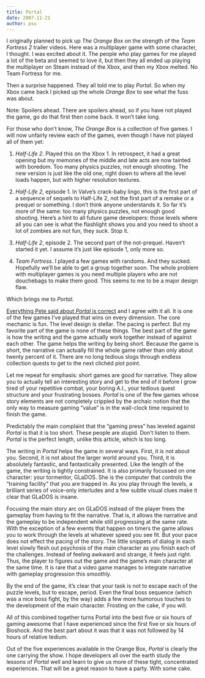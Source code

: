 ```yaml
---
title: Portal
date: 2007-11-21
author: psu
---
```


I originally planned to pick up *The Orange Box* on the strength of the *Team Fortress 2* trailer videos. Here was a multiplayer game with some character, I thought. I was excited about it. The people who play games for me played a lot of the beta and seemed to love it, but then they all ended up playing the multiplayer on Steam instead of the Xbox, and then my Xbox melted. No Team Fortress for me.

Then a surprise happened. They all told me to play *Portal*. So when my Xbox came back I picked up the whole *Orange Box* to see what the fuss was about.

Note: Spoilers ahead. There are spoilers ahead, so if you have not played the game, go do that first then come back. It won’t take long.

For those who don’t know, *The Orange Box* is a collection of five games. I will now unfairly review each of the games, even though I have not played all of them yet:

1. *Half-Life 2*. Played this on the Xbox 1. In retrospect, it had a great opening but my memories of the middle and late acts are now tainted with boredom. Too many physics puzzles, not enough shooting. The new version is just like the old one, right down to where all the level loads happen, but with higher resolution textures.

2. *Half-Life 2*, episode 1. In Valve’s crack-baby lingo, this is the first part of a sequence of sequels to Half-Life 2, not the first part of a remake or a prequel or something. I don’t think anyone understands it. So far it’s more of the same: too many physics puzzles, not enough good shooting. Here’s a hint to all future game developers: those levels where all you can see is what the flashlight shows you and you need to shoot a lot of zombies are not fun, they suck. Stop it.

3. *Half-Life 2*, episode 2. The second part of the not-prequel. Haven’t started it yet. I assume it’s just like episode 1, only more so.

4. *Team Fortress*. I played a few games with randoms. And they sucked. Hopefully we’ll be able to get a group together soon. The whole problem with multiplayer games is you need multiple players who are not douchebags to make them good. This seems to me to be a major design flaw.

Which brings me to *Portal*.

<a href="http://tleaves.com/wordpress-archive/post0874/">Everything Pete said about *Portal* is correct</a> and I agree with it all. It is one of the few games I’ve played that wins on every dimension. The core mechanic is fun. The level design is stellar. The pacing is perfect. But my favorite part of the game is none of these things. The best part of the game is how the writing and the game actually work together instead of against each other. The game helps the writing by being short. Because the game is short, the narrative can actually fill the whole game rather than only about twenty percent of it. There are no long tedious slogs through endless collection quests to get to the next clichéd plot point.

Let me repeat for emphasis: short games are good for narrative. They allow you to actually tell an interesting story and get to the end of it before I grow tired of your repetitive combat, your boring A.I., your tedious quest structure and your frustrating bosses. *Portal* is one of the few games whose story elements are not completely crippled by the archaic notion that the only way to measure gaming “value” is in the wall-clock time required to finish the game.

Predictably the main complaint that the “gaming press” has leveled against *Portal* is that it is too short. These people are stupid. Don’t listen to them. *Portal* is the perfect length, unlike this article, which is too long.

The writing in *Portal* helps the game in several ways. First, it is not about you. Second, it is not about the larger world around you. Third, it is absolutely fantastic, and fantastically presented. Like the length of the game, the writing is tightly constrained. It is also primarily focussed on one character: your tormentor, GLaDOS. She is the computer that controls the “training facility” that you are trapped in. As you play through the levels, a brilliant series of voice-only interludes and a few subtle visual clues make it clear that GLaDOS is insane.

Focusing the main story arc on GLaDOS instead of the player frees the gameplay from having to fit the narrative. That is, it allows the narrative and the gameplay to be independent while still progressing at the same rate. With the exception of a few events that happen on timers the game allows you to work through the levels at whatever speed you see fit. But your pace does not effect the pacing of the story. The little snippets of dialog in each level slowly flesh out psychosis of the main character as you finish each of the challenges. Instead of feeling awkward and strange, it feels just right. Thus, the player to figures out the game and the game’s main character at the same time. It is rare that a video game manages to integrate narrative with gameplay progression this smoothly.

By the end of the game, it’s clear that your task is not to escape each of the puzzle levels, but to escape, period. Even the final boss sequence (which was a nice boss fight, by the way) adds a few more humorous touches to the development of the main character. Frosting on the cake, if you will.

All of this combined together turns Portal into the best five or six hours of gaming awesome that I have experienced since the first five or six hours of Bioshock. And the best part about it was that it was not followed by 14 hours of relative tedium.

Out of the five experiences available in the Orange Box, *Portal* is clearly the one carrying the show. I hope developers all over the earth study the lessons of *Portal* well and learn to give us more of these tight, concentrated experiences. That will be a great reason to have a party. With some cake.